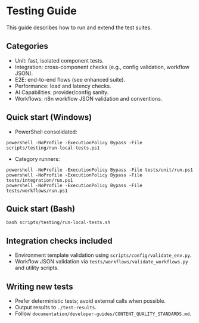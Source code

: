 # Testing Guide

This guide describes how to run and extend the test suites.

## Categories
- Unit: fast, isolated component tests.
- Integration: cross-component checks (e.g., config validation, workflow JSON).
- E2E: end-to-end flows (see enhanced suite).
- Performance: load and latency checks.
- AI Capabilities: provider/config sanity.
- Workflows: n8n workflow JSON validation and conventions.

## Quick start (Windows)
- PowerShell consolidated:
```
powershell -NoProfile -ExecutionPolicy Bypass -File scripts/testing/run-local-tests.ps1
```
- Category runners:
```
powershell -NoProfile -ExecutionPolicy Bypass -File tests/unit/run.ps1
powershell -NoProfile -ExecutionPolicy Bypass -File tests/integration/run.ps1
powershell -NoProfile -ExecutionPolicy Bypass -File tests/workflows/run.ps1
```

## Quick start (Bash)
```
bash scripts/testing/run-local-tests.sh
```

## Integration checks included
- Environment template validation using `scripts/config/validate_env.py`.
- Workflow JSON validation via `tests/workflows/validate_workflows.py` and utility scripts.

## Writing new tests
- Prefer deterministic tests; avoid external calls when possible.
- Output results to `./test-results`.
- Follow `documentation/developer-guides/CONTENT_QUALITY_STANDARDS.md`.
